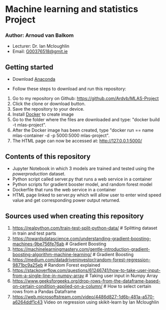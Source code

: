 # Machine learning and statistics Project

### Author: Arnoud van Balkom
- Lecturer: Dr. Ian Mcloughlin
- Email: G00376518@gmit.ie

## Getting started
- Download [Anaconda](https://www.anaconda.com/)

- Follow these steps to download and run this repository:

1. Go to my repository on Github: https://github.com/Ardvb/MLAS-Project
2. Click the clone or download button.
3. Save the repository to your device.
4. Install [Docker](https://www.docker.com/products/docker-desktop) to create image
5. Go to the folder where the files are downloaded and type: "docker build -t mlas-project".
6. After the Docker image has been created, type "docker run == name mlas-container -d -p 5000:5000 mlas-project".
7. The HTML page can now be accessed at: http://127.0.0.1:5000/

## Contents of this repository

- Jupyter Notebook in which 3 models are trained and tested using the <i>powerproduction</i> dataset.
- Python script called server.py that runs a web service in a container
- Python scripts for gradient booster model, and random forest model
- Dockerfile that runs the web service in a container
- HTML page linked to server.py which will allow user to enter wind speed value and get corresponding power output returned.

## Sources used when creating this repository

1. https://realpython.com/train-test-split-python-data/ # Splitting dataset in train and test parts
2. https://towardsdatascience.com/understanding-gradient-boosting-machines-9be756fe76ab # Gradient Boosting
3. https://machinelearningmastery.com/gentle-introduction-gradient-boosting-algorithm-machine-learning/ # Gradient Boosting
4. https://medium.com/datadriveninvestor/random-forest-regression-9871bc9a25eb # Random Forest explained
5. https://stackoverflow.com/questions/61246741/how-to-take-user-input-from-a-single-line-in-numpy-array # Taking user input in Numpy Array
6. https://www.geeksforgeeks.org/drop-rows-from-the-dataframe-based-on-certain-condition-applied-on-a-column/ # How to select certain rows from a Pandas Dataframe
7. https://web.microsoftstream.com/video/4486d827-1d6b-481a-a570-a6264ddf1c43 Video on regression using skikit-learn by Ian Mcloughlin
